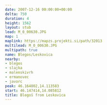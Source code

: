 ```yaml
---
date: 2007-12-16 00:00:00+00:00
delta: 750
duration: 4
height: 1562
layout: stub
lead: M_0_00630.JPG
map: 1
maplink: https://mapzs.projekti.si/path/32013
multilead: M_0_00630.JPG
multipath: true
name: Blegos/Leskovica
nearby:
- blegos
- slajka
- malenskivrh
- ermanovec
- javorc
peak: 46.164802,14.113583
start: 46.147414,14.085812
title: Blegoš from Leskovica
---
```

